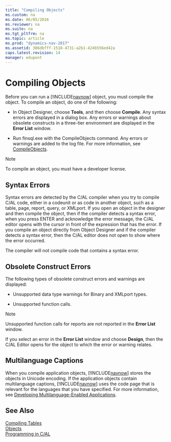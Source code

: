 ```yaml
---
title: "Compiling Objects"
ms.custom: na
ms.date: 06/05/2016
ms.reviewer: na
ms.suite: na
ms.tgt_pltfrm: na
ms.topic: article
ms.prod: "dynamics-nav-2017"
ms.assetid: 386dbfff-1518-4731-a2b1-424b556ed42a
caps.latest.revision: 14
manager: edupont
---
```

# Compiling Objects
Before you can run a [!INCLUDE[navnow](includes/navnow_md.md)] object, you must compile the object. To compile an object, do one of the following:  

-   In Object Designer, choose **Tools**, and then choose **Compile**. Any syntax errors are displayed in a dialog box. Any errors or warnings about obsolete constructs in a three-tier environment are displayed in the **Error List** window.  

-   Run finsql.exe with the CompileObjects command. Any errors or warnings are added to the log file. For more information, see [CompileObjects](CompileObjects.md).  

> [!NOTE]  
>  To compile an object, you must have a developer license.  

## Syntax Errors  
 Syntax errors are detected by the C/AL compiler when you try to compile C/AL code, either in a codeunit or as code in another object, such as a table, page, report, query, or XMLport. If you open an object in the designer and then compile the object, then if the compiler detects a syntax error, when you press ENTER and acknowledge the error message, the C/AL editor opens with the cursor in front of the expression that has the error. If you compile an object directly from Object Designer and if the compiler detects a syntax error, then the C/AL editor does not open to show where the error occurred.  

 The compiler will not compile code that contains a syntax error.  

## Obsolete Construct Errors  
 The following types of obsolete construct errors and warnings are displayed:  

-   Unsupported data type warnings for Binary and XMLport types.  

-   Unsupported function calls.  

> [!NOTE]  
>  Unsupported function calls for reports are not reported in the **Error List** window.  

 If you select an error in the **Error List** window and choose **Design**, then the C/AL Editor opens for the object to which the error or warning relates.  

## Multilanguage Captions  
 When you compile application objects, [!INCLUDE[navnow](includes/navnow_md.md)] stores the objects in Unicode encoding. If the application objects contain multilanguage captions, [!INCLUDE[navnow](includes/navnow_md.md)] uses the code page that is relevant for the languages that you have specified. For more information, see [Developing Multilanguage-Enabled Applications](Developing-Multilanguage-Enabled-Applications.md).  

## See Also  
 [Compiling Tables](Compiling-Tables.md)   
 [Objects](Objects.md)   
 [Programming in C/AL](Programming-in-C-AL.md)
